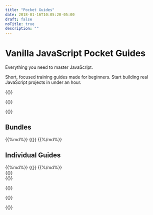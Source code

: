 ```yaml
---
title: "Pocket Guides"
date: 2018-01-16T10:05:20-05:00
draft: false
noTitle: true
description: ""
---
```


<h1 class="no-padding-top no-margin-bottom h5">Vanilla JavaScript Pocket Guides</h1>
<p class="text-xlarge margin-bottom-small">Everything you need to master JavaScript.</p>

<span class="text-large">Short, focused training guides made for beginners. Start building real JavaScript projects in under an hour.</span>

{{<guide-formats class="padding-bottom">}}

<!-- <p class="padding-bottom"><a class="btn btn-large" href="#bundles">Explore the Guides &rarr;</a></p> -->

{{<cta-guides-all>}}

<!-- - Learn modern best practices and code patterns.
- Spend less time Googling and more time working on cool stuff.
- Get the skills and confidence to *really* understand JavaScript.
- Follow a learning path or jump around based on your needs.
- Work on real projects and build your portfolio. -->

<!-- <p class="text-center"><a class="btn btn-large" href="#bundles">Explore the Guides &rarr;</a></p> -->

{{<guide-used-by>}}

## Bundles

<div class="list-spaced">
{{%md%}}
{{<product-list package="bundles">}}
{{%/md%}}
</div>

## Individual Guides

<div class="list-spaced">
{{%md%}}
{{<product-list package="complete">}}
{{%/md%}}
</div>

<div class="padding-top-large padding-bottom">{{<testimonial-patricia-parker photo>}}</div>

<div class="padding-bottom-large">{{<testimonial-chris-baughman photo>}}</div>

{{<guide-money-back>}}

{{<guide-about-me>}}

{{<not-ready-yet>}}